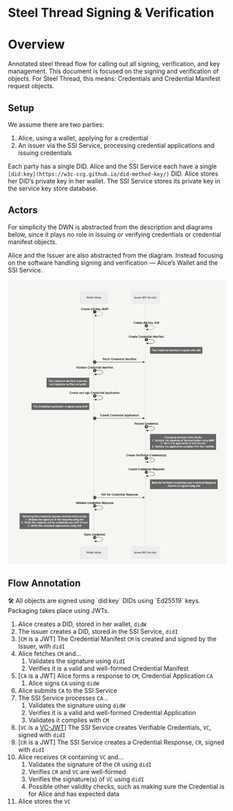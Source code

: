 # Steel Thread Signing & Verification

# Overview

Annotated steel thread flow for calling out all signing, verification, and key management. This document is focused on
the signing and verification of objects. For Steel Thread, this means: Credentials and Credential Manifest request
objects.

## Setup

We assume there are two parties:

1. Alice, using a wallet, applying for a credential
2. An issuer via the SSI Service, processing credential applications and issuing credentials

Each party has a single DID. Alice and the SSI Service each have a
single `[did:key](https://w3c-ccg.github.io/did-method-key/)` DID. Alice stores her DID’s private key in her wallet. The
SSI Service stores its private key in the service key store database.

## Actors

For simplicity the DWN is abstracted from the description and diagrams below, since it plays no role in issuing or
verifying credentials or credential manifest objects.

Alice and the Issuer are also abstracted from the diagram. Instead focusing on the software handling signing and
verification — Alice’s Wallet and the SSI Service.

![vc-sdk](doc/steelthread.png)

## Flow Annotation

<aside>
🛠 All objects are signed using `did:key` DIDs using `Ed25519` keys. Packaging takes place using JWTs.

</aside>

1. Alice creates a DID, stored in her wallet, `didW`
2. The issuer creates a DID, stored in the SSI Service, `didI`
3. [`CM` is a JWT] The Credential Manifest `CM` is created and signed by the Issuer, with `didI`
4. Alice fetches `CM` and…
    1. Validates the signature using `didI`
    2. Verifies it is a valid and well-formed Credential Manifest
5. [`CA` is a JWT] Alice forms a response to `CM`, Credential Application `CA`
    1. Alice signs `CA` using `didW`
6. Alice submits `CA` to the SSI Service
7. The SSI Service processes `CA`...
    1. Validates the signature using `didW`
    2. Verifies it is a valid and well-formed Credential Application
    3. Validates it complies with `CM`
8. [`VC` is a [VC-JWT](https://w3c.github.io/vc-jwt/)] The SSI Service creates Verifiable Credentials, `VC`, signed
   with `didI`
9. [`CR` is a JWT] The SSI Service creates a Credential Response, `CR`, signed with `didI`
10. Alice receives `CR` containing `VC` and…
    1. Validates the signature of the `CR` using `didI`
    2. Verifies `CR` and `VC` are well-formed
    3. Verifies the signature(s) of `VC` using `didI`
    4. Possible other validity checks, such as making sure the Credential is for Alice and has expected data
11. Alice stores the `VC`
